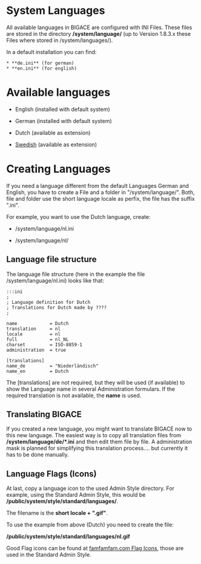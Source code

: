 # System Languages

All available languages in BIGACE are configured with INI Files. These files are stored in the directory **/system/language/** (up to Version 1.8.3.x these Files where stored in /system/languages/).

In a default installation you can find:

    * **de.ini** (for german)
    * **en.ini** (for english)

# Available languages


*  English (installed with default system)

*  German (installed with default system)

*  Dutch (available as extension)

*  [Swedish](extensions/language/se) (available as extension)


# Creating Languages

If you need a language different from the default Languages German and English, you have to create a File and a folder in "/system/language/".
Both, file and folder use the short language locale as perfix, the file has the suffix ".ini".

For example, you want to use the Dutch language, create:

*  /system/language/nl.ini

*  /system/language/nl/

## Language file structure

The language file structure (here in the example the file /system/language/nl.ini) looks like that:

	:::ini
	;
	; Language definition for Dutch
	; Translations for Dutch made by ????
	;
	
	name        	= Dutch
	translation 	= nl
	locale      	= nl
	full        	= nl_NL
	charset     	= ISO-8859-1
	administration 	= true
	
	[translations]
	name_de     	= "Niederländisch"
	name_en     	= Dutch


The [translations] are not required, but they will be used (if available) to show the Language name in several Administration formulars. If the required translation is not available, the **name** is used.

## Translating BIGACE

If you created a new language, you might want to translate BIGACE now to this new language.
The easiest way is to copy all translation files from **/system/language/de/*.ini** and then edit them file by file.
A administration mask is planned for simplifying this translation process.... but currently it has to be done manually.

## Language Flags (Icons)

At last, copy a language icon to the used Admin Style directory. 
For example, using the Standard Admin Style, this would be **/public/system/style/standard/languages/**.

The filename is the **short locale + ".gif"**. 

To use the example from above (Dutch) you need to create the file:

**/public/system/style/standard/languages/nl.gif**

Good Flag icons can be found at [famfamfam.com Flag Icons](http://www.famfamfam.com/lab/icons/flags/), those are used in the Standard Admin Style.
